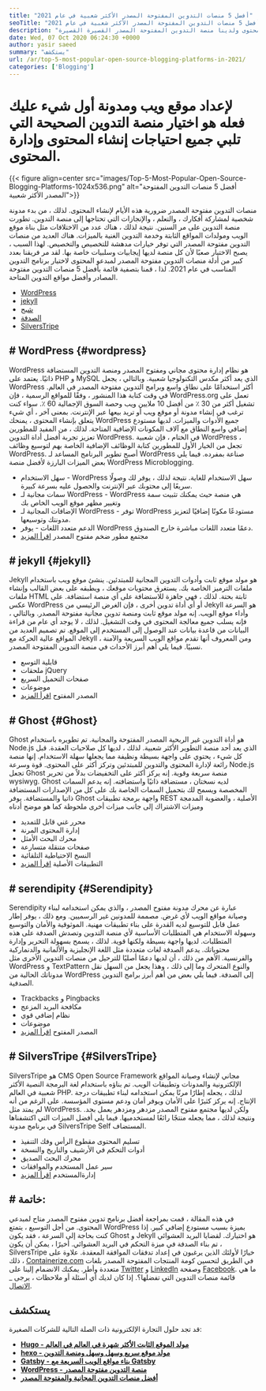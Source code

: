 ```yaml
---
title: "أفضل 5 منصات التدوين المفتوحة المصدر الأكثر شعبية في عام 2021" 
seoTitle: "أفضل 5 منصات التدوين المفتوحة المصدر الأكثر شعبية في عام 2021" 
description: "لقد مر فريقنا بقائمة واسعة من أدوات التدوين وإدارة المحتوى ولدينا منصة التدوين المفتوحة المصدر القصيرة القصيرة." 
date: Wed, 07 Oct 2020 06:24:30 +0000
author: yasir saeed
summary: "يستكشف" 
url: /ar/top-5-most-popular-open-source-blogging-platforms-in-2021/
categories: ['Blogging']
---
```


# لإعداد موقع ويب ومدونة أول شيء عليك فعله هو اختيار منصة التدوين الصحيحة التي تلبي جميع احتياجات إنشاء المحتوى وإدارة المحتوى.

{{< figure align=center src="images/Top-5-Most-Popular-Open-Source-Blogging-Platforms-1024x536.png" alt="أفضل 5 منصات التدوين المفتوحة المصدر الأكثر شعبية">}}

منصات التدوين مفتوحة المصدر ضرورية هذه الأيام لإنشاء المحتوى. لذلك ، من بدء مدونة شخصية لمشاركة أفكارك ، والتعلم ، والإنجازات التي تحتاجها إلى منصة التدوين. تطورت منصة التدوين على مر السنين. نتيجة لذلك ، هناك عدد من الاختلافات مثل بناة موقع الويب ومولدات المواقع الثابتة وخدمة التدوين الغنية بالميزات.
هناك العديد من منصات التدوين مفتوحة المصدر التي توفر خيارات مدهشة للتخصيص والتخصيص. لهذا السبب ، يصبح الاختيار صعبًا لأن كل منصة لديها إيجابيات وسلبيات خاصة بها. لقد مر فريقنا بعدد كبير من أدلة منصات التدوين مفتوحة المصدر لمبدعو المحتوى لاختيار برنامج التدوين المناسب في عام 2021. لذا ، قمنا بتصفية قائمة بأفضل 5 منصات التدوين مفتوحة المصادر وأفضل مواقع التدوين المتاحة.
  * [WordPress][1]
  * [jekyll][2]
  * [شبح][3]
  * [الصدفة][4]
  * [SilversTripe][5]

## # **WordPress** {#wordpress}
WordPress هو نظام إدارة محتوى مجاني ومفتوح المصدر ومنصة التدوين المستضافة ذاتيًا. يعتمد على PHP و MySQL الذي يعد أكثر مكدس التكنولوجيا شعبية. وبالتالي ، يجعل WordPress أكثر استخدامًا على نطاق واسع وبرامج التدوين مفتوحة المصدر في العالم. في وقت كتابة هذا المنشور ، وفقًا للمواقع الرسمية ، فإن WordPress.org تعمل على تشغيل أكثر من 30 ٪ من أفضل 10 ملايين ويب وحصة السوق الإجمالية 60 ٪.
سواء كنت ترغب في إنشاء مدونة أو موقع ويب أو تريد بيعها عبر الإنترنت. بمعنى آخر ، أي شيء يتعلق بإنشاء المحتوى ، يمنحك WordPress جميع الأدوات والميزات. لديها مستودع إضافي واسع النطاق مع آلاف المكونات الإضافية المتاحة. لذلك ، من المفيد للمطورين تعزيز تجربة أفضل أداة التدوين WordPress.
في الختام ، فإن شعبية WordPress ، تجعل من الخيار الأول للمطورين كتابة الوظائف الإضافية الخاصة بهم لتوسيع وظائف WordPress. أصبح تطوير البرنامج المساعد لـ WordPress صناعة بمفرده.
فيما يلي بعض الميزات البارزة لأفضل منصة WordPress Microblogging.
  * سهل الاستخدام - WordPress سهل الاستخدام للغاية. نتيجة لذلك ، يوفر لك وصولًا سريعًا إلى محتوىك عبر الإنترنت والحصول عليه بسرعة كبيرة.
  * سمات مجانية لـ WordPress - WordPress هي منصة حيث يمكنك تثبيت سمة وتغيير مظهر موقع الويب الخاص بك
  * الإضافات المجانية لـ WordPress - توفر WordPress مستودعًا مكونًا إضافيًا لتعزيز مدونتك وتوسيعها.
  * الدعم متعدد اللغات - يوفر WordPress دعمًا متعدد اللغات مباشرة خارج الصندوق.
  * مجتمع مطور ضخم مفتوح المصدر
    [اقرأ المزيد][6]

## # **jekyll** {#jekyll}
Jekyll هو مولد موقع ثابت وأدوات التدوين المجانية للمبتدئين. ينشئ موقع ويب باستخدام ملفات الترميز الخاصة بك. يستغرق محتويات موقعك ، ويطبقه على بعض القالب وإنشاء ملفات HTML ثابتة بحتة. لذلك ، فهي جاهزة للاستضافة على أي منصة استضافة.
على عكس WordPress أو أي أداة تدوين أخرى ، فإن الغرض الرئيسي من Jekyll هو السرعة وأداء موقع الويب. إنه مولد موقع ثابت ومنصة تدوين مجانية مفتوحة المصدر. وبالتالي ، فإنه يسلب جميع معالجة المحتوى في وقت التشغيل. لذلك ، لا يوجد أي عام من قراءة البيانات من قاعدة بيانات عند الوصول إلى المستخدم إلى الموقع. تم تصميم العديد من المواقع عالية الحركة مع Jekyll ، ومن المعروف أنها تقدم مواقع الويب السريعة والآمنة نسبيًا.
فيما يلي أهم أبرز الأحداث في منصة التدوين المفتوحة المصدر.
  * قابلية التوسع
  * ملحقات jQuery
  * صفحات التحميل السريع
  * موضوعات
  * المصدر المفتوح
    [اقرأ المزيد][7]

## # **Ghost** {#Ghost}
Ghost هو أداة التدوين غير الربحية المصدر المفتوحة والمجانية. تم تطويره باستخدام Node.js الذي يعد أحد منصة التطوير الأكثر شعبية. لذلك ، لديها كل صلاحيات العقدة. قبل كل شيء ، يحتوي على واجهة بسيطة ونظيفة مما يجعلها سهلة الاستخدام. إنها منصة رائعة لإدارة المحتوى والتدوين للمبتدئين وتركز أكثر على المحتوى.
قوة وسرعة Node.js تجعل Ghost منصة سريعة وقوية. إنه يركز أكثر على التخفيضات بدلاً من تحرير wysiwyg. Ghost لديه نسختان ، مستضافة ذاتيًا واستضافته. إنه يدعم السمات المخصصة ويسمح لك بتحميل السمات الخاصة بك على كل من الإصدارات المستضافة ذاتيا والمستضافة.
يوفر Ghost واجهة برمجة تطبيقات REST الأصلية ، والعضوية المدمجة وميزات الاشتراك إلى جانب ميزات أخرى ملحوظة كما هو موضح أدناه
  * محرر غني قابل للتمديد
  * إدارة المحتوى المرنة
  * محرك البحث الأمثل
  * صفحات متنقلة متسارعة
  * النسخ الاحتياطية التلقائية
  * التطبيقات الأصلية
    [اقرأ المزيد][8]

## # **serendipity** {#Serendipity}
Serendipity عبارة عن محرك مدونة مفتوح المصدر ، والذي يمكن استخدامه لبناء وصيانة مواقع الويب لأي غرض. مصممة للمدونين غير الرسميين. ومع ذلك ، يوفر إطار عمل قابل للتوسيع لديه القدرة على بناء تطبيقات مهنية.
الموثوقية والأمان والتوسيع وسهولة الاستخدام هي المتطلبات الأساسية لأي منصة التدوين وتصدش الصدفة على هذه المتطلبات. لديها واجهة بسيطة ولكنها قوية. لذلك ، يسمح بسهولة التحرير وإدارة محتوياتك.
يدعم الصدفة لغات متعددة مثل اللغة الإنجليزية والألمانية والدنماركية والفرنسية. الأهم من ذلك ، أن لديها دعمًا أصليًا للترحيل من منصات التدوين الأخرى مثل WordPress و TextPattern والنوع المتحرك وما إلى ذلك ، وهذا يجعل من السهل نقل مدوناتك الحالية من WordPress إلى الصدفة.
فيما يلي بعض من أهم أبرز برامج التدوين الصدفية.
  * Trackbacks و Pingbacks
  * مكافحة البريد المزعج
  * نظام إضافي قوي
  * موضوعات
  * المصدر المفتوح
    [اقرأ المزيد][9]

## # **SilversTripe** {#SilversTripe}
SilversTripe هو CMS Open Source Framework مجاني لإنشاء وصيانة المواقع الإلكترونية والمدونات وتطبيقات الويب. تم بناؤه باستخدام لغة البرمجة النصية الأكثر شعبية في العالم PHP. لذلك ، يجعله إطارًا مرنًا يمكن استخدامه لبناء تطبيقات درجة الإنتاج.
إنه يركز كثيرًا على الأمان ويوفر أمان ودعم مستوى المؤسسة. على الرغم من أنه لم يمتد مثل WordPress. ولكن لديها مجتمع مفتوح المصدر مزدهر ومزدهر يعمل بجد. ونتيجة لذلك ، مما يجعله منتجًا رائعًا لمستخدميها.
فيما يلي أفضل الميزات التي اكتشفناها في برنامج مدونة SilversTripe Self المستضاف.
  * تسليم المحتوى مقطوع الرأس وفك التنفيذ
  * أدوات التحكم في الأرشيف والتاريخ والنسخة
  * محرك البحث الصديق
  * سير عمل المستخدم والموافقات
  * إدارةالمستخدم
    [اقرأ المزيد][10]

## # خاتمة:
في هذه المقالة ، قمت بمراجعة أفضل برنامج تدوين مفتوح المصدر متاح لمبدعي المحتوى. من أجل التوسيع ، يتمتع WordPress بميزة بسبب مستودع إضافي كبير. إذا كنت بحاجة إلى السرعة ، فقد يكون Ghost و Jekyll هو اختيارك. لقضايا البريد العشوائي ، تم بناء الصدفة في ميزة التحكم في البريد العشوائي. أخيرًا ، يمكن أن يكون SilversTripe خيارًا لأولئك الذين يرغبون في إعداد تدفقات الموافقة المعقدة.
علاوة على ذلك ، [Containerize.com][11] في الطريق لتحسين كومة المنتجات المفتوحة المصدر بلغات متعددة وأطر. يمكنك الانضمام إلينا على [Twitter][12] و [LinkedIn][13] وصفحة [Facebook][14]. ما هي قائمة منصات التدوين التي تفضلها؟. إذا كان لديك أي أسئلة أو ملاحظات ، يرجى _ [الاتصال][15].

## يستكشف
قد تجد حلول التجارة الإلكترونية ذات الصلة التالية للشركات الصغيرة:
* [**Hugo - مولد الموقع الثابت الأكثر شهرة في العالم في العالم**][16]
* [**hexo - مولد موقع سريع وسهل وسهل ومنصة التدوين**][17]
* [**Gatsby - بناء مواقع الويب السريعة مع Gatsby**][18]
* **[WordPress - منصة التدوين مفتوحة المصدر][19]**
* **[أفضل منصات التدوين المجانية والمفتوحة المصدر][20]**

  
[1]: #wordpress
[2]: #jekyll
[3]: #ghost
[4]: #serendipity
[5]: #silverstripe
[6]: https://products.containerize.com/blogging/wordpress
[7]: https://products.containerize.com/blogging/jekyll
[8]: https://products.containerize.com/blogging/ghost
[9]: https://products.containerize.com/blogging/serendipity
[10]: https://products.containerize.com/blogging/silverstripe
[11]: https://www.containerize.com/
[12]: https://twitter.com/containerize_co
[13]: https://www.linkedin.com/company/containerize/
[14]: http://facebook.com/containerize
[15]: mailto:yasir.saeed@aspose.com
[16]: https://products.containerize.com/blogging/hugo/
[17]: https://products.containerize.com/blogging/hexo/
[18]: https://products.containerize.com/blogging/gatsby/
[19]: https://products.containerize.com/blogging/wordpress/
[20]: https://products.containerize.com/blogging/

